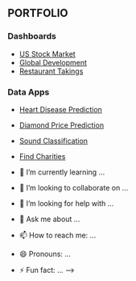 ## PORTFOLIO 

### Dashboards
- [US Stock Market](https://getheard.quarto.pub/spy)
- [Global Development](https://getheard.quarto.pub/gapminder)
- [Restaurant Takings](https://getheard.quarto.pub/tips)

### Data Apps
- [Heart Disease Prediction](https://hearts.streamlit.app)
- [Diamond Price Prediction](https://diamondz.streamlit.app)
- [Sound Classification](https://sounds.streamlit.app)
- [Find Charities](https://charities.streamlit.app)



- 🌱 I’m currently learning ...
- 👯 I’m looking to collaborate on ...
- 🤔 I’m looking for help with ...
- 💬 Ask me about ...
- 📫 How to reach me: ...
- 😄 Pronouns: ...
- ⚡ Fun fact: ...
-->
